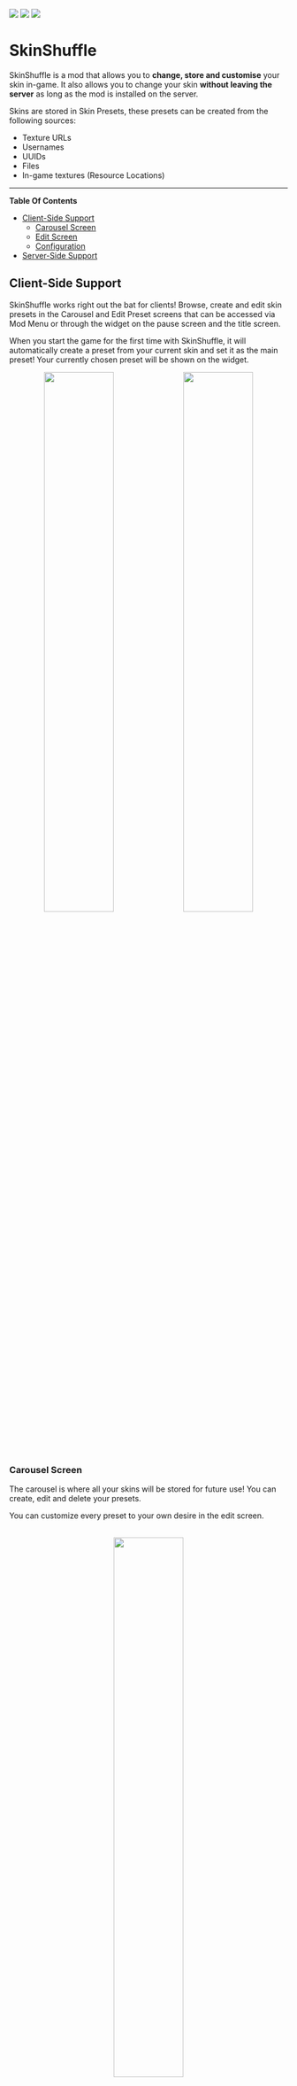 [![](https://github.com/mineblock11/mineblock11/blob/master/fabric-api_64h.png?raw=true)](https://modrinth.com/mod/fabric-api) [![](https://cdn.mineblock11.dev/enjarai%20badge_64h.png)](https://discord.gg/WcYsDDQtyR) [![](https://cdn.mineblock11.dev/mineblock%20badge_64h.png)](https://discord.gg/UzHtJKqHny)

# SkinShuffle

SkinShuffle is a mod that allows you to **change, store and customise** your skin in-game. It also allows you to change your skin **without leaving the server** as long as the mod is installed on the server.

Skins are stored in Skin Presets, these presets can be created from the following sources:

- Texture URLs 
- Usernames
- UUIDs
- Files
- In-game textures (Resource Locations)

<hr />

**Table Of Contents**

- [Client-Side Support](#client-side-support)
  - [Carousel Screen](#carousel-screen)
  - [Edit Screen](#edit-screen)
  - [Configuration](#configuration)
- [Server-Side Support](#server-side-support)

<h2 id="client-side-support">Client-Side Support</h2>

SkinShuffle works right out the bat for clients! Browse, create and edit skin presets in the Carousel and Edit Preset screens that can be accessed via Mod Menu or through the widget on the pause screen and the title screen.

When you start the game for the first time with SkinShuffle, it will automatically create a preset from your current skin and set it as the main preset! Your currently chosen preset will be shown on the widget.

<center><img width="50%" src="https://cdn.modrinth.com/data/3s19I5jr/images/0b5e81688937e2685b2fa00ec709c5c1db302648.png"><img width="50%" src="https://cdn.modrinth.com/data/3s19I5jr/images/e13b4fcd7b37d02aa043e422d2e9560d6f099527.png"></center>

<h3 id="carousel-screen">Carousel Screen</h2>

The carousel is where all your skins will be stored for future use! You can create, edit and delete your presets.
  
You can customize every preset to your own desire in the edit screen.
<br><br>
<center><img width="50%" src="https://cdn.modrinth.com/data/3s19I5jr/images/2146f756a3c5ef7e916e8f3d02e36a1bfa8d19ad.png"></center>

<h3 id="edit-screen">Edit Screen</h2>

The edit screen allows you to change the actual texture of the skin, the model type and the name of the preset.

For the future, there are plans to add cape and ear customization to this screen.

<br>
<center>
<img width="50%" src="https://cdn.modrinth.com/data/3s19I5jr/images/e36d3d61b107d22fba09831bd06bb80de0474921.png" />
</center>

<h3 id="configuration">Configuration</h2>

Every part of SkinShuffle is customizable thanks to [YACL]()'s powerful configuration screen.

You can customize the speed that skins rotate in the carousel, to where they should follow your cursor, and where the preview widget should show.

<br>
<center>
<img width="50%" src="https://cdn.modrinth.com/data/3s19I5jr/images/eed48c8290e725b61e4c9864295e798681390779.png" />
</center>

<h2 id="server-side-support">Server-Side Support</h2>

When SkinShuffle is installed on the server, you can change your skin in-game without having to leave the game. SkinShuffle will refresh your skin for you, and for other players instantly - even for players that do not have the mod on their client.

We have massive plans to expand server-side support in the future:

- Skin Changing Commands that allow vanilla clients to change their skins.
- Skin Preset Sharing
- Skin rendering for offline mode servers. 
